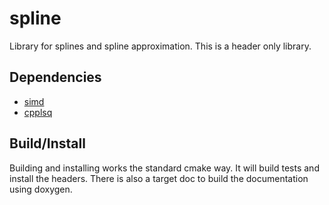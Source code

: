 # spline

Library for splines and spline approximation. This is a header only library.

## Dependencies

- [simd](https://github.com/rgottwald/simd)
- [cpplsq](https://github.com/rgottwald/cpplsq)


## Build/Install

Building and installing works the standard cmake way. It will build tests and install the headers.
There is also a target doc to build the documentation using doxygen.